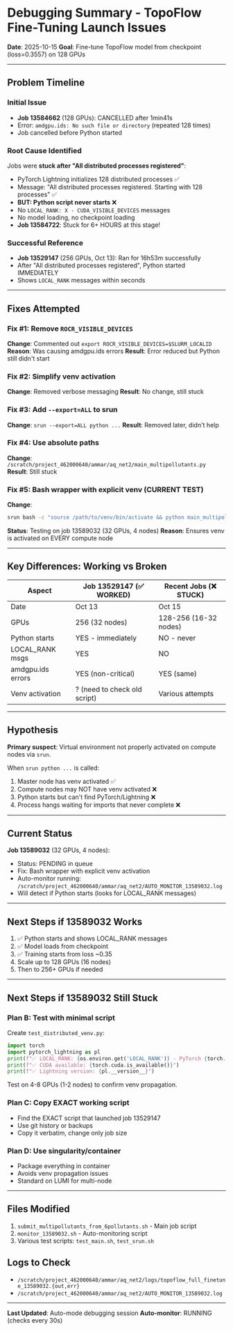 # Debugging Summary - TopoFlow Fine-Tuning Launch Issues

**Date**: 2025-10-15
**Goal**: Fine-tune TopoFlow model from checkpoint (loss=0.3557) on 128 GPUs

---

## Problem Timeline

### Initial Issue
- **Job 13584662** (128 GPUs): CANCELLED after 1min41s
- Error: `amdgpu.ids: No such file or directory` (repeated 128 times)
- Job cancelled before Python started

### Root Cause Identified
Jobs were **stuck after "All distributed processes registered"**:
- PyTorch Lightning initializes 128 distributed processes ✅
- Message: "All distributed processes registered. Starting with 128 processes" ✅
- **BUT: Python script never starts** ❌
- No `LOCAL_RANK: X - CUDA_VISIBLE_DEVICES` messages
- No model loading, no checkpoint loading
- **Job 13584722**: Stuck for 6+ HOURS at this stage!

### Successful Reference
- **Job 13529147** (256 GPUs, Oct 13): Ran for 16h53m successfully
- After "All distributed processes registered", Python started IMMEDIATELY
- Shows `LOCAL_RANK` messages within seconds

---

## Fixes Attempted

### Fix #1: Remove `ROCR_VISIBLE_DEVICES`
**Change**: Commented out `export ROCR_VISIBLE_DEVICES=$SLURM_LOCALID`
**Reason**: Was causing amdgpu.ids errors
**Result**: Error reduced but Python still didn't start

### Fix #2: Simplify venv activation
**Change**: Removed verbose messaging
**Result**: No change, still stuck

### Fix #3: Add `--export=ALL` to srun
**Change**: `srun --export=ALL python ...`
**Result**: Removed later, didn't help

### Fix #4: Use absolute paths
**Change**: `/scratch/project_462000640/ammar/aq_net2/main_multipollutants.py`
**Result**: Still stuck

### Fix #5: Bash wrapper with explicit venv (CURRENT TEST)
**Change**:
```bash
srun bash -c "source /path/to/venv/bin/activate && python main_multipollutants.py ..."
```
**Status**: Testing on job 13589032 (32 GPUs, 4 nodes)
**Reason**: Ensures venv is activated on EVERY compute node

---

## Key Differences: Working vs Broken

| Aspect | Job 13529147 (✅ WORKED) | Recent Jobs (❌ STUCK) |
|--------|-------------------------|----------------------|
| Date | Oct 13 | Oct 15 |
| GPUs | 256 (32 nodes) | 128-256 (16-32 nodes) |
| Python starts | YES - immediately | NO - never |
| LOCAL_RANK msgs | YES | NO |
| amdgpu.ids errors | YES (non-critical) | YES (same) |
| Venv activation | ? (need to check old script) | Various attempts |

---

## Hypothesis

**Primary suspect**: Virtual environment not properly activated on compute nodes via `srun`.

When `srun python ...` is called:
1. Master node has venv activated ✅
2. Compute nodes may NOT have venv activated ❌
3. Python starts but can't find PyTorch/Lightning ❌
4. Process hangs waiting for imports that never complete ❌

---

## Current Status

**Job 13589032** (32 GPUs, 4 nodes):
- Status: PENDING in queue
- Fix: Bash wrapper with explicit venv activation
- Auto-monitor running: `/scratch/project_462000640/ammar/aq_net2/AUTO_MONITOR_13589032.log`
- Will detect if Python starts (looks for LOCAL_RANK messages)

---

## Next Steps if 13589032 Works

1. ✅ Python starts and shows LOCAL_RANK messages
2. ✅ Model loads from checkpoint
3. ✅ Training starts from loss ~0.35
4. Scale up to 128 GPUs (16 nodes)
5. Then to 256+ GPUs if needed

---

## Next Steps if 13589032 Still Stuck

### Plan B: Test with minimal script
Create `test_distributed_venv.py`:
```python
import torch
import pytorch_lightning as pl
print(f"✅ LOCAL_RANK: {os.environ.get('LOCAL_RANK')} - PyTorch {torch.__version__}")
print(f"✅ CUDA available: {torch.cuda.is_available()}")
print(f"✅ Lightning version: {pl.__version__}")
```

Test on 4-8 GPUs (1-2 nodes) to confirm venv propagation.

### Plan C: Copy EXACT working script
- Find the EXACT script that launched job 13529147
- Use git history or backups
- Copy it verbatim, change only job size

### Plan D: Use singularity/container
- Package everything in container
- Avoids venv propagation issues
- Standard on LUMI for multi-node

---

## Files Modified

1. `submit_multipollutants_from_6pollutants.sh` - Main job script
2. `monitor_13589032.sh` - Auto-monitoring script
3. Various test scripts: `test_main.sh`, `test_srun.sh`

## Logs to Check

- `/scratch/project_462000640/ammar/aq_net2/logs/topoflow_full_finetune_13589032.{out,err}`
- `/scratch/project_462000640/ammar/aq_net2/AUTO_MONITOR_13589032.log`

---

**Last Updated**: Auto-mode debugging session
**Auto-monitor**: RUNNING (checks every 30s)

